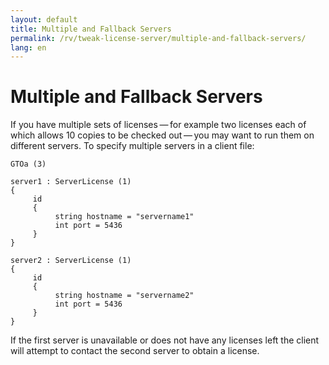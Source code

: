 ```yaml
---
layout: default
title: Multiple and Fallback Servers
permalink: /rv/tweak-license-server/multiple-and-fallback-servers/
lang: en
---
```


# Multiple and Fallback Servers

If you have multiple sets of licenses — for example two licenses each of which allows 10 copies to be checked out — you may want to run them on different servers. To specify multiple servers in a client file:

```
GTOa (3)

server1 : ServerLicense (1)
{
     id
     {
          string hostname = "servername1"
          int port = 5436
     }
}

server2 : ServerLicense (1)
{
     id
     {
          string hostname = "servername2"
          int port = 5436
     }
}
```

If the first server is unavailable or does not have any licenses left the client will attempt to contact the second server to obtain a license.
